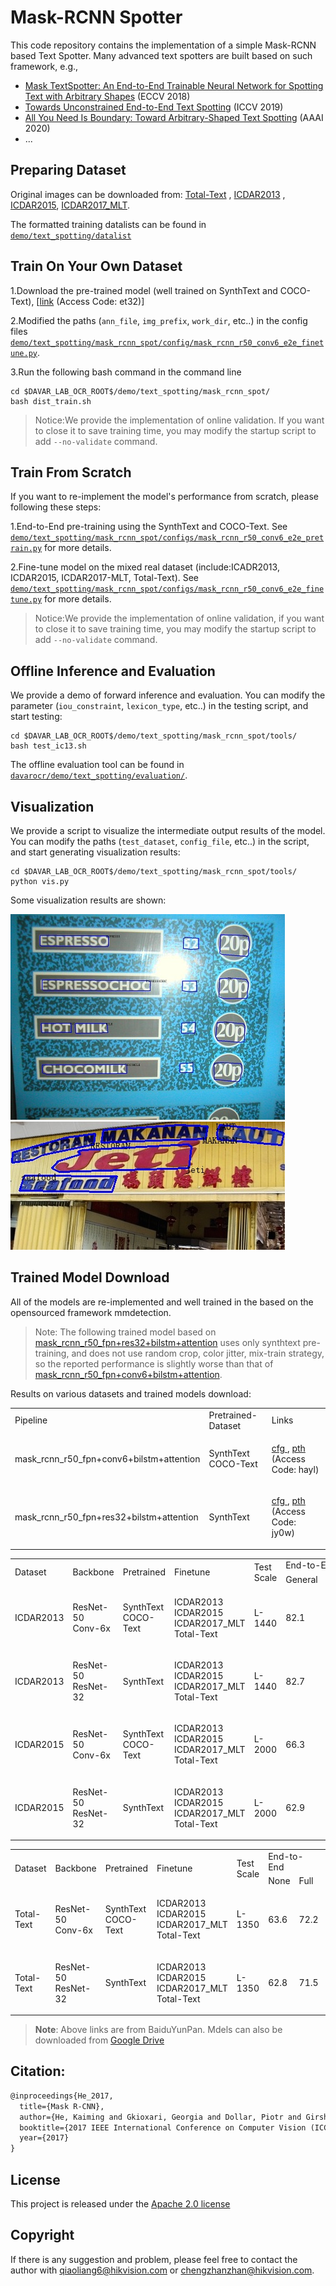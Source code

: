 # Mask-RCNN Spotter
This code repository contains the implementation of a simple Mask-RCNN based Text Spotter. Many advanced text spotters are built based on such framework, e.g., 
- [Mask TextSpotter: An End-to-End Trainable Neural Network for Spotting Text with Arbitrary Shapes](https://arxiv.org/pdf/1908.08207.pdf) (ECCV 2018)
- [Towards Unconstrained End-to-End Text Spotting](https://arxiv.org/pdf/1908.09231.pdf) (ICCV 2019)
- [All You Need Is Boundary: Toward Arbitrary-Shaped Text Spotting](https://arxiv.org/pdf/1911.09550.pdf) (AAAI 2020)
- ...

## Preparing Dataset
Original images can be downloaded from: [Total-Text](https://github.com/cs-chan/Total-Text-Dataset "Total-Text") , [ICDAR2013](https://rrc.cvc.uab.es/?ch=2) , [ICDAR2015](https://rrc.cvc.uab.es/?ch=4), [ICDAR2017_MLT](https://rrc.cvc.uab.es/?ch=8).

The formatted training datalists can be found in [`demo/text_spotting/datalist`](../datalist)

## Train On Your Own Dataset
1.Download the pre-trained model (well trained on SynthText and COCO-Text), [[link](https://pan.baidu.com/s/1PdCalgmaIqRw28WuaDxDNg) (Access Code: et32)]

2.Modified the paths (`ann_file`, `img_prefix`, `work_dir`, etc..) in the config files [`demo/text_spotting/mask_rcnn_spot/config/mask_rcnn_r50_conv6_e2e_finetune.py`](./configs/mask_rcnn_r50_conv6_e2e_finetune.py).

3.Run the following bash command in the command line
``` shell
cd $DAVAR_LAB_OCR_ROOT$/demo/text_spotting/mask_rcnn_spot/
bash dist_train.sh
```
>Notice:We provide the implementation of online validation. If you want to close it to save training time, you may modify the startup script to add `--no-validate` command.

## Train From Scratch
If you want to re-implement the model's performance from scratch, please following these steps:

1.End-to-End pre-training using the SynthText and COCO-Text. See [`demo/text_spotting/mask_rcnn_spot/configs/mask_rcnn_r50_conv6_e2e_pretrain.py`](./configs/mask_rcnn_r50_conv6_e2e_pretrain.py) for more details.

2.Fine-tune model on the mixed real dataset (include:ICADR2013, ICDAR2015, ICDAR2017-MLT, Total-Text). See [`demo/text_spotting/mask_rcnn_spot/configs/mask_rcnn_r50_conv6_e2e_finetune.py`](./configs/mask_rcnn_r50_conv6_e2e_finetune.py) for more details.

>Notice:We provide the implementation of online validation, if you want to close it to save training time, you may modify the startup script to add `--no-validate` command.

## Offline Inference and Evaluation
We provide a demo of forward inference and evaluation. You can modify the parameter (`iou_constraint`, `lexicon_type`, etc..) in the testing script, and start testing:
``` shell
cd $DAVAR_LAB_OCR_ROOT$/demo/text_spotting/mask_rcnn_spot/tools/
bash test_ic13.sh
```

The offline evaluation tool can be found in [`davarocr/demo/text_spotting/evaluation/`](../evalution/).

## Visualization
We provide a script to visualize the intermediate output results of the model. You can modify the paths (`test_dataset`, `config_file`, etc..) in the script, and start generating visualization results:
``` shell
cd $DAVAR_LAB_OCR_ROOT$/demo/text_spotting/mask_rcnn_spot/tools/
python vis.py
```

Some visualization results are shown:

![./vis/img_225_text.jpg](./vis/img_225_text.jpg)
![./vis/img92_text.jpg](./vis/img92_text.jpg)

## Trained Model Download
All of the models are re-implemented and well trained in the based on the opensourced framework mmdetection.
>Note: The following trained model based on [mask_rcnn_r50_fpn+res32+bilstm+attention](./configs/mask_rcnn_r50_r32_e2e_finetune.py) 
>uses only synthtext pre-training, and does not use random crop, color jitter, mix-train strategy, so the reported performance is slightly worse than that of [mask_rcnn_r50_fpn+conv6+bilstm+attention](./configs/mask_rcnn_r50_conv6_e2e_finetune.py).

Results on various datasets and trained models download:
<table>
	<tr>
		<td>Pipeline</td>
		<td>Pretrained-Dataset</td>
		<td>Links</td>
	</tr>
	<tr>
		<td>mask_rcnn_r50_fpn+conv6+bilstm+attention</td>
		<td>SynthText<br>COCO-Text</td>
		<td><p><a href="./configs/mask_rcnn_r50_conv6_e2e_finetune.py">cfg </a>, <a href="https://pan.baidu.com/s/1zu4gQXV18wtYs1hDWC3Igw">pth </a> (Access Code: hayl)</p></td>
	</tr>
	<tr>
		<td>mask_rcnn_r50_fpn+res32+bilstm+attention</td>
		<td>SynthText</td>
		<td><p><a href="./configs/mask_rcnn_r50_r32_e2e_finetune.py">cfg </a>, <a href="https://pan.baidu.com/s/1HyUQXIoNmmq3tZnQIatEJQ">pth </a> (Access Code: jy0w)</p></td>
	</tr>
</table>

<table>
	<tr>
		<td rowspan="2">Dataset</td>
		<td rowspan="2">Backbone</td>
		<td rowspan="2">Pretrained</td>
		<td rowspan="2">Finetune</td>
		<td rowspan="2">Test Scale</td>
		<td colspan="3">End-to-End</td>
		<td colspan="3">Word Spotting</td>
		<td rowspan="2">Links</td>
	</tr>
	<tr>
		<td>General</td>
		<td>Weak</td>
		<td>Strong</td>
		<td>General</td>
		<td>Weak</td>
		<td>Strong</td>
	</tr>
	<tr>
		<td>ICDAR2013</td>
		<td>ResNet-50<br>Conv-6x</td>
		<td>SynthText<br>COCO-Text</td>
		<td>ICDAR2013<br>ICDAR2015<br>ICDAR2017_MLT<br>Total-Text</td>
		<td>L-1440</td>
		<td>82.1</td>
		<td>85.6</td>
		<td>86.1</td>
		<td>85.6</td>
		<td>89.9</td>
		<td>90.5</td>
		<td><p><a href="./configs/mask_rcnn_r50_conv6_e2e_finetune.py">cfg </a>, <a href="https://pan.baidu.com/s/1lxHmm5tN5nYoAeLDsa2qVw">pth </a> (Access Code: hu7s)</p></td>
	</tr>
	<tr>
		<td>ICDAR2013</td>
		<td>ResNet-50<br>ResNet-32</td>
		<td>SynthText</td>
		<td>ICDAR2013<br>ICDAR2015<br>ICDAR2017_MLT<br>Total-Text</td>
		<td>L-1440</td>
		<td>82.7</td>
		<td>86.0</td>
		<td>86.6</td>
		<td>86.1</td>
		<td>90.4</td>
		<td>91.1</td>
		<td><p><a href="./configs/mask_rcnn_r50_r32_e2e_finetune.py">cfg </a>, <a href="https://pan.baidu.com/s/104Ggdtk1VJfd4Gfc0Y862A">pth </a> (Access Code: eify)</p></td>
	</tr>
	<tr>
		<td>ICDAR2015</td>
		<td>ResNet-50<br>Conv-6x</td>
		<td>SynthText<br>COCO-Text</td>
		<td>ICDAR2013<br>ICDAR2015<br>ICDAR2017_MLT<br>Total-Text</td>
		<td>L-2000</td>
		<td>66.3</td>
		<td>75.3</td>
		<td>78.4</td>
		<td>66.7</td>
		<td>78.1</td>
		<td>81.7</td>
		<td><p><a href="./configs/mask_rcnn_r50_conv6_e2e_finetune.py">cfg </a>, <a href="https://pan.baidu.com/s/1lxHmm5tN5nYoAeLDsa2qVw">pth </a> (Access Code: hu7s)</p></td>
	</tr>
	<tr>
		<td>ICDAR2015</td>
		<td>ResNet-50<br>ResNet-32</td>
		<td>SynthText</td>
		<td>ICDAR2013<br>ICDAR2015<br>ICDAR2017_MLT<br>Total-Text</td>
		<td>L-2000</td>
		<td>62.9</td>
		<td>72.2</td>
		<td>75.7</td>
		<td>63.5</td>
		<td>75.0</td>
		<td>79.1</td>
		<td><p><a href="./configs/mask_rcnn_r50_r32_e2e_finetune.py">cfg </a>, <a href="https://pan.baidu.com/s/1OIWbSi84azMTcu8UQtFWdQ">pth </a> (Access Code: q747)</p></td>
	</tr>
</table>

<table>
	<tr>
		<td rowspan="2">Dataset</td>
		<td rowspan="2">Backbone</td>
		<td rowspan="2">Pretrained</td>
		<td rowspan="2">Finetune</td>
		<td rowspan="2">Test Scale</td>
		<td colspan="2">End-to-End</td>
		<td colspan="2">Word Spotting</td>
		<td rowspan="2">Links</td>
	</tr>
	<tr>
		<td>None</td>
		<td>Full</td>
		<td>None</td>
		<td>Full</td>
	</tr>
	<tr>
		<td>Total-Text</td>
		<td>ResNet-50<br>Conv-6x</td>
		<td>SynthText<br>COCO-Text</td>
		<td>ICDAR2013<br>ICDAR2015<br>ICDAR2017_MLT<br>Total-Text</td>
		<td>L-1350</td>
		<td>63.6</td>
		<td>72.2</td>
		<td>66.1</td>
		<td>76.5</td>
		<td><p><a href="./configs/mask_rcnn_r50_conv6_e2e_finetune.py">cfg </a>, <a href="https://pan.baidu.com/s/1lxHmm5tN5nYoAeLDsa2qVw">pth </a> (Access Code: hu7s)</p></td>
	</tr>
	<tr>
		<td>Total-Text</td>
		<td>ResNet-50<br>ResNet-32</td>
		<td>SynthText</td>
		<td>ICDAR2013<br>ICDAR2015<br>ICDAR2017_MLT<br>Total-Text</td>
		<td>L-1350</td>
		<td>62.8</td>
		<td>71.5</td>
		<td>65.2</td>
		<td>75.8</td>
		<td><p><a href="./configs/mask_rcnn_r50_r32_e2e_finetune.py">cfg </a>, <a href="https://pan.baidu.com/s/1IP8K2uk033fD9xsT-alTDw">pth </a> (Access Code: o66n)</p></td>
	</tr>
</table>

> **Note**: Above links are from BaiduYunPan. Mdels can also be downloaded from  [Google Drive](https://drive.google.com/drive/folders/1tFtLw1Lm6Lc3ve_wNwrmedJ5dS0HPSh9?usp=sharing)


## Citation:

``` markdown
@inproceedings{He_2017,
  title={Mask R-CNN},
  author={He, Kaiming and Gkioxari, Georgia and Dollar, Piotr and Girshick, Ross},
  booktitle={2017 IEEE International Conference on Computer Vision (ICCV)},
  year={2017}
}
```

## License
This project is released under the [Apache 2.0 license](../../../davar_ocr/LICENSE)

## Copyright
If there is any suggestion and problem, please feel free to contact the author with qiaoliang6@hikvision.com or chengzhanzhan@hikvision.com.